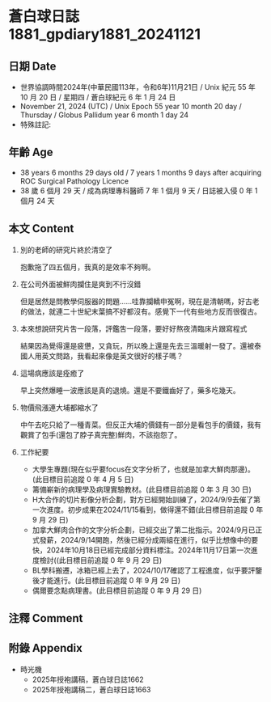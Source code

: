 [_metadata_:encoding]: - "utf-8"
[_metadata_:language]: - "zh-Hant-TW"
[_metadata_:fileformat]: - "markdown"
[_metadata_:MIME_type]: - "text/plain"
[_metadata_:markdown_version]: - "commonmark version 0.30"
[_metadata_:markdown_spec]: - "https://spec.commonmark.org/0.30/"

# 蒼白球日誌1881_gpdiary1881_20241121 #

## 日期 Date ##

* 世界協調時間2024年(中華民國113年，令和6年)11月21日 / Unix 紀元 55 年 10 月 20 日 / 星期四 / 蒼白球紀元 6 年 1 月 24 日
* November 21, 2024 (UTC) / Unix Epoch 55 year 10 month 20 day / Thursday / Globus Pallidum year 6 month 1 day 24
* 特殊註記:

## 年齡 Age ##

* 38 years 6 months 29 days old / 7 years 1 months 9 days after acquiring ROC Surgical Pathology Licence
* 38 歲 6 個月 29 天 / 成為病理專科醫師 7 年 1 個月 9 天 / 日誌被入侵 0 年 1 個月 24 天

## 本文 Content ##

1. 別的老師的研究片終於清空了

    抱歉拖了四五個月，我真的是效率不夠啊。

2. 在公司外面被鮮肉攔住是爽到不行沒錯

    但是居然是問教學伺服器的問題......哇靠攔轎申冤啊，現在是清朝嗎，好古老的做法，就連二十世紀末葉搞不好都沒有。感覺下一代有些地方反而很復古。

3. 本來想說研究片吿一段落，評鑑吿一段落，要好好熬夜清臨床片跟寫程式

    結果因為覺得還是疲憊，又貪玩，所以晚上還是先去三溫暖射一發了。還被泰國人用英文問路，我看起來像是英文很好的樣子嗎？

4. 這場病應該是痊癒了

    早上突然爆睡一波應該是真的退燒。還是不要鐵齒好了，藥多吃幾天。

5. 物價飛漲連大埔都縮水了

    中午去吃只給了一種青菜。但反正大埔的價錢有一部分是看包手的價錢，我有觀賞了包手(還包了脖子真完整)鮮肉，不該抱怨了。

6. 工作紀要

    - 大學生專題(現在似乎要focus在文字分析了，也就是加拿大鮮肉那邊)。(此目標目前追蹤 0 年 4 月 5 日)
    - 籌備嶄新的病理學及病理實驗教材。(此目標目前追蹤 0 年 3 月 30 日)
    - H大合作的切片影像分析企劃，對方已經開始訓練了，2024/9/9去催了第一次進度。初步成果在2024/11/15看到，做得還不錯(此目標目前追蹤 0 年 9 月 29 日)
    - 加拿大鮮肉合作的文字分析企劃，已經交出了第二批指示。2024/9月已正式發薪，2024/9/14開跑，然後已經分成兩組在進行，似乎比想像中的要快，2024年10月18日已經完成部分資料標注。2024年11月17日第一次進度檢討((此目標目前追蹤 0 年 9 月 29 日)
    - BL學科搬遷，冰箱已經上去了，2024/10/17確認了工程進度，似乎要評鑒後才能進行。(此目標目前追蹤 0 年 9 月 29 日)
    - 偶爾要念點病理書。(此目標目前追蹤 0 年 9 月 29 日)

## 注釋 Comment ##


## 附錄 Appendix ##

* 時光機
    - 2025年授袍講稿，蒼白球日誌1662
    - 2025年授袍講稿二，蒼白球日誌1663
